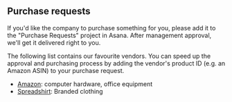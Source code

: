 ## Purchase requests

If you'd like the company to purchase something for you, please add it to the "Purchase Requests" project in Asana. After management approval, we'll get it delivered right to you.

The following list contains our favourite vendors. You can speed up the approval and purchasing process by adding the vendor's product ID (e.g. an Amazon ASIN) to your purchase request.

* [Amazon](http://amazon.co.uk): computer hardware, office equipment
* [Spreadshirt](https://shop.spreadshirt.ie/freistilit): Branded clothing
